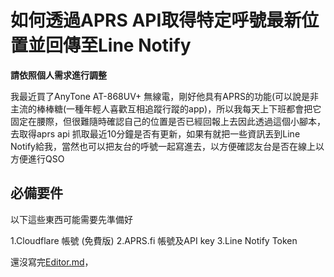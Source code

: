 # 如何透過APRS API取得特定呼號最新位置並回傳至Line Notify

**請依照個人需求進行調整**

我最近買了AnyTone AT-868UV+ 無線電，剛好他具有APRS的功能(可以說是非主流的棒棒糖(一種年輕人喜歡互相追蹤行蹤的app)，所以我每天上下班都會把它固定在腰際，但很難隨時確認自己的位置是否已經回報上去因此透過這個小腳本，去取得aprs api 抓取最近10分鐘是否有更新，如果有就把一些資訊丟到Line Notify給我，當然也可以把友台的呼號一起寫進去，以方便確認友台是否在線上以方便進行QSO


## 必備要件

以下這些東西可能需要先準備好

> 
1.Cloudflare 帳號 (免費版)
2.APRS.fi 帳號及API key
3.Line Notify Token

還沒寫完[Editor.md](https://github.com/pandao/editor.md "Editor.md")，
